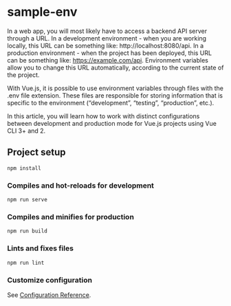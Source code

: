 # sample-env
In a web app, you will most likely have to access a backend API server through a URL. In a development environment - when you are working locally, this URL can be something like: http://localhost:8080/api. In a production environment - when the project has been deployed, this URL can be something like: https://example.com/api. Environment variables allow you to change this URL automatically, according to the current state of the project.

With Vue.js, it is possible to use environment variables through files with the .env file extension. These files are responsible for storing information that is specific to the environment (“development”, “testing”, “production”, etc.).

In this article, you will learn how to work with distinct configurations between development and production mode for Vue.js projects using Vue CLI 3+ and 2.
## Project setup
```
npm install
```

### Compiles and hot-reloads for development
```
npm run serve
```

### Compiles and minifies for production
```
npm run build
```

### Lints and fixes files
```
npm run lint
```

### Customize configuration
See [Configuration Reference](https://cli.vuejs.org/config/).
